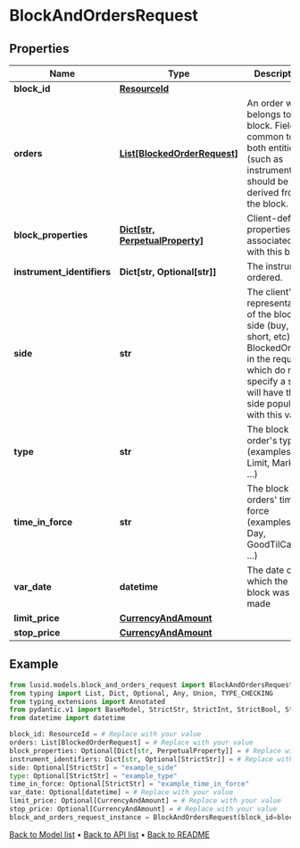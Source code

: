 # BlockAndOrdersRequest

## Properties
Name | Type | Description | Notes
------------ | ------------- | ------------- | -------------
**block_id** | [**ResourceId**](ResourceId.md) |  | 
**orders** | [**List[BlockedOrderRequest]**](BlockedOrderRequest.md) | An order which belongs to a block. Fields common to both entities (such as instrument) should be derived from the block. | 
**block_properties** | [**Dict[str, PerpetualProperty]**](PerpetualProperty.md) | Client-defined properties associated with this block. | [optional] 
**instrument_identifiers** | **Dict[str, Optional[str]]** | The instrument ordered. | 
**side** | **str** | The client&#39;s representation of the block&#39;s side (buy, sell, short, etc). BlockedOrders in the request which do not specify a side will have their side populated with this value. | [optional] 
**type** | **str** | The block order&#39;s type (examples: Limit, Market, ...) | [optional] 
**time_in_force** | **str** | The block orders&#39; time in force (examples: Day, GoodTilCancel, ...) | [optional] 
**var_date** | **datetime** | The date on which the block was made | [optional] 
**limit_price** | [**CurrencyAndAmount**](CurrencyAndAmount.md) |  | [optional] 
**stop_price** | [**CurrencyAndAmount**](CurrencyAndAmount.md) |  | [optional] 
## Example

```python
from lusid.models.block_and_orders_request import BlockAndOrdersRequest
from typing import List, Dict, Optional, Any, Union, TYPE_CHECKING
from typing_extensions import Annotated
from pydantic.v1 import BaseModel, StrictStr, StrictInt, StrictBool, StrictFloat, StrictBytes, Field, validator, ValidationError, conlist, constr
from datetime import datetime

block_id: ResourceId = # Replace with your value
orders: List[BlockedOrderRequest] = # Replace with your value
block_properties: Optional[Dict[str, PerpetualProperty]] = # Replace with your value
instrument_identifiers: Dict[str, Optional[StrictStr]] = # Replace with your value
side: Optional[StrictStr] = "example_side"
type: Optional[StrictStr] = "example_type"
time_in_force: Optional[StrictStr] = "example_time_in_force"
var_date: Optional[datetime] = # Replace with your value
limit_price: Optional[CurrencyAndAmount] = # Replace with your value
stop_price: Optional[CurrencyAndAmount] = # Replace with your value
block_and_orders_request_instance = BlockAndOrdersRequest(block_id=block_id, orders=orders, block_properties=block_properties, instrument_identifiers=instrument_identifiers, side=side, type=type, time_in_force=time_in_force, var_date=var_date, limit_price=limit_price, stop_price=stop_price)

```

[Back to Model list](../README.md#documentation-for-models) &#8226; [Back to API list](../README.md#documentation-for-api-endpoints) &#8226; [Back to README](../README.md)

